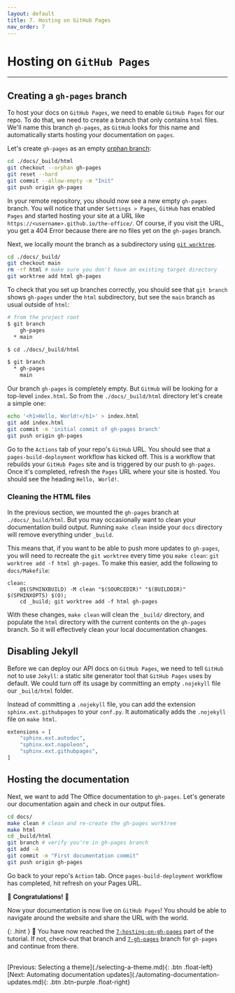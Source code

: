 ```yaml
---
layout: default
title: 7. Hosting on GitHub Pages
nav_order: 7
---
```


# Hosting on `GitHub Pages`

---

## Creating a `gh-pages` branch

To host your docs on `GitHub Pages`, we need to enable `GitHub Pages` for our repo. To do that, we
need to create a branch that only contains `html` files. We'll name this branch `gh-pages`, as
`GitHub` looks for this name and automatically starts hosting your documentation on `pages`.

Let's create `gh-pages` as an empty
[orphan branch](https://git-scm.com/docs/git-checkout#Documentation/git-checkout.txt---orphanltnew-branchgt):

```sh
cd ./docs/_build/html
git checkout --orphan gh-pages
git reset --hard
git commit --allow-empty -m "Init"
git push origin gh-pages
```

In your remote repository, you should now see a new empty `gh-pages` branch. You will notice that
under `Settings > Pages`, `GitHub` has enabled `Pages` and started hosting your site at a URL like
`https://<username>.github.io/the-office/`. Of course, if you visit the URL, you get a 404 Error
because there are no files yet on the `gh-pages` branch.

Next, we locally mount the branch as a subdirectory using
[`git worktree`](https://git-scm.com/docs/git-worktree).

```sh
cd ./docs/_build/
git checkout main
rm -rf html # make sure you don't have an existing target directory
git worktree add html gh-pages
```

To check that you set up branches correctly, you should see that `git branch` shows `gh-pages`
under the `html` subdirectory, but see the `main` branch as usual outside of `html`:

```sh
# from the project root
$ git branch
    gh-pages
  * main

$ cd ./docs/_build/html

$ git branch
  * gh-pages
    main
```

Our branch `gh-pages` is completely empty. But `GitHub` will be looking for a top-level
`index.html`. So from the `./docs/_build/html` directory let's create a simple one:

```sh
echo '<h1>Hello, World!</h1>' > index.html
git add index.html
git commit -m 'initial commit of gh-pages branch'
git push origin gh-pages
```

Go to the `Actions` tab of your repo's `GitHub` URL. You should see that a `pages-build-deployment`
workflow has kicked off. This is a workflow that rebuilds your `GitHub Pages` site and is triggered
by our push to `gh-pages`. Once it's completed, refresh the `Pages` URL where your site is hosted.
You should see the heading `Hello, World!`.

### Cleaning the HTML files

In the previous section, we mounted the `gh-pages` branch at `./docs/_build/html`. But you may
occasionally want to clean your documentation build output. Running `make clean` inside your `docs`
directory will remove everything under `_build`.

This means that, if you want to be able to push more updates to `gh-pages`, you will need to
recreate the `git worktree` every time you `make clean`: `git worktree add -f html gh-pages`. To
make this easier, add the following to `docs/Makefile`:

```make
clean:
	@$(SPHINXBUILD) -M clean "$(SOURCEDIR)" "$(BUILDDIR)" $(SPHINXOPTS) $(O);
	cd _build; git worktree add -f html gh-pages
```

With these changes, `make clean` will clean the `_build/` directory, and populate the `html`
directory with the current contents on the `gh-pages` branch. So it will effectively clean your
local documentation changes.

## Disabling Jekyll

Before we can deploy our API docs on `GitHub Pages`, we need to tell `GitHub` not to use `Jekyll`: a
static site generator tool that `GitHub Pages` uses by default. We could turn off its usage by
committing an empty `.nojekyll` file our `_build/html` folder.


Instead of committing a `.nojekyll` file, you can add the extension
`sphinx.ext.githubpages` to your `conf.py`. It automatically adds the `.nojekyll` file on
`make html`.

```py
extensions = [
    "sphinx.ext.autodoc",
    "sphinx.ext.napoleon",
    "sphinx.ext.githubpages",
]
```

## Hosting the documentation

Next, we want to add The Office documentation to `gh-pages`. Let's generate our documentation again
and check in our output files.

```sh
cd docs/
make clean # clean and re-create the gh-pages worktree
make html
cd _build/html
git branch # verify you're in gh-pages branch
git add -A
git commit -m "First documentation commit"
git push origin gh-pages
```

Go back to your repo's `Action` tab. Once `pages-build-deployment` workflow has completed, hit
refresh on your Pages URL.

🎉 **Congratulations!** 🎉

Now your documentation is now live on `GitHub Pages`! You should be able to navigate around the
website and share the URL with the world.

{: .hint }
🙌 You have now reached the
[`7-hosting-on-gh-pages`](https://github.com/aelsayed95/the-office/tree/7-hosting-on-gh-pages) part
of the tutorial. If not, check-out that branch and
[`7-gh-pages`](https://github.com/aelsayed95/the-office/tree/7-gh-pages) branch for `gh-pages` and
continue from there.

<br />
[Previous: Selecting a theme](./selecting-a-theme.md){: .btn .float-left}
[Next: Automating documentation updates](./automating-documentation-updates.md){: .btn .btn-purple .float-right}
<br />
